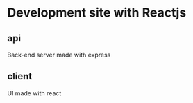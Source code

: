 # Development site with Reactjs

## api

Back-end server made with express


## client

UI made with react
